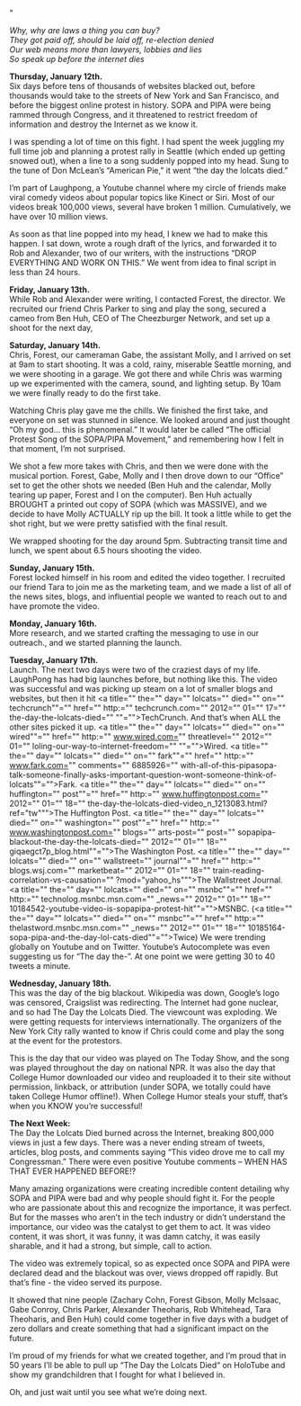 "

_Why, why are laws a thing you can buy?  
They got paid off, should be laid off, re-election denied  
Our web means more than lawyers, lobbies and lies  
So speak up before the internet dies_

**Thursday, January 12th.**  
Six days before tens of thousands of websites blacked out, before thousands would take to the streets of New York and San Francisco, and before the biggest online protest in history. SOPA and PIPA were being rammed through Congress, and it threatened to restrict freedom of information and destroy the Internet as we know it.

I was spending a lot of time on this fight. I had spent the week juggling my full time job and planning a protest rally in Seattle (which ended up getting snowed out), when a line to a song suddenly popped into my head. Sung to the tune of Don McLean’s “American Pie,” it went “the day the lolcats died.”

I’m part of Laughpong, a Youtube channel where my circle of friends make viral comedy videos about popular topics like Kinect or Siri. Most of our videos break 100,000 views, several have broken 1 million. Cumulatively, we have over 10 million views.

As soon as that line popped into my head, I knew we had to make this happen. I sat down, wrote a rough draft of the lyrics, and forwarded it to Rob and Alexander, two of our writers, with the instructions “DROP EVERYTHING AND WORK ON THIS.” We went from idea to final script in less than 24 hours.

**Friday, January 13th.**  
While Rob and Alexander were writing, I contacted Forest, the director. We recruited our friend Chris Parker to sing and play the song, secured a cameo from Ben Huh, CEO of The Cheezburger Network, and set up a shoot for the next day,

**Saturday, January 14th.**  
Chris, Forest, our cameraman Gabe, the assistant Molly, and I arrived on set at 9am to start shooting. It was a cold, rainy, miserable Seattle morning, and we were shooting in a garage. We got there and while Chris was warming up we experimented with the camera, sound, and lighting setup. By 10am we were finally ready to do the first take.

Watching Chris play gave me the chills. We finished the first take, and everyone on set was stunned in silence. We looked around and just thought “Oh my god… this is phenomenal.” It would later be called “The official Protest Song of the SOPA/PIPA Movement,” and remembering how I felt in that moment, I’m not surprised.

We shot a few more takes with Chris, and then we were done with the musical portion. Forest, Gabe, Molly and I then drove down to our “Office” set to get the other shots we needed (Ben Huh and the calendar, Molly tearing up paper, Forest and I on the computer). Ben Huh actually BROUGHT a printed out copy of SOPA (which was MASSIVE), and we decide to have Molly ACTUALLY rip up the bill. It took a little while to get the shot right, but we were pretty satisfied with the final result.

We wrapped shooting for the day around 5pm. Subtracting transit time and lunch, we spent about 6.5 hours shooting the video.

**Sunday, January 15th.**  
Forest locked himself in his room and edited the video together. I recruited our friend Tara to join me as the marketing team, and we made a list of all of the news sites, blogs, and influential people we wanted to reach out to and have promote the video.

**Monday, January 16th.**  
More research, and we started crafting the messaging to use in our outreach., and we started planning the launch.

**Tuesday, January 17th.**  
Launch. The next two days were two of the craziest days of my life. LaughPong has had big launches before, but nothing like this. The video was successful and was picking up steam on a lot of smaller blogs and websites, but then it hit <a title="" the="" day="" lolcats="" died="" on="" techcrunch""="" href="" http:="" techcrunch.com="" 2012="" 01="" 17="" the-day-the-lolcats-died="" ""="">TechCrunch</a>. And that’s when ALL the other sites picked it up. <a title="" the="" day="" lolcats="" died="" on="" wired""="" href="" http:="" www.wired.com="" threatlevel="" 2012="" 01="" loling-our-way-to-internet-freedom="" ""="">Wired</a>. <a title="" the="" day="" lolcats="" died="" on="" fark""="" href="" http:="" www.fark.com="" comments="" 6885926="" with-all-of-this-pipasopa-talk-someone-finally-asks-important-question-wont-someone-think-of-lolcats""="">Fark</a>. <a title="" the="" day="" lolcats="" died="" on="" huffington="" post""="" href="" http:="" www.huffingtonpost.com="" 2012="" 01="" 18="" the-day-the-lolcats-died-video_n_1213083.html?ref="tw&quot;&quot;">The Huffington Post</a>. <a title="" the="" day="" lolcats="" died="" on="" washington="" post""="" href="" http:="" www.washingtonpost.com="" blogs="" arts-post="" post="" sopapipa-blackout-the-day-the-lolcats-died="" 2012="" 01="" 18="" giqaegct7p_blog.html""="">The Washington Post</a>. <a title="" the="" day="" lolcats="" died="" on="" wallstreet="" journal""="" href="" http:="" blogs.wsj.com="" marketbeat="" 2012="" 01="" 18="" train-reading-correlation-vs-causation="" ?mod="yahoo_hs&quot;&quot;">The Wallstreet Journal</a>. <a title="" the="" day="" lolcats="" died="" on="" msnbc""="" href="" http:="" technolog.msnbc.msn.com="" _news="" 2012="" 01="" 18="" 10184542-youtube-video-is-sopapipa-protest-hit""="">MSNBC</a>. (<a title="" the="" day="" lolcats="" died="" on="" msnbc""="" href="" http:="" thelastword.msnbc.msn.com="" _news="" 2012="" 01="" 18="" 10185164-sopa-pipa-and-the-day-lol-cats-died""="">Twice</a>) We were trending globally on Youtube and on Twitter. Youtube’s Autocomplete was even suggesting us for “The day the-”. At one point we were getting 30 to 40 tweets a minute.

**Wednesday, January 18th.**  
This was the day of the big blackout. Wikipedia was down, Google’s logo was censored, Craigslist was redirecting. The Internet had gone nuclear, and so had The Day the Lolcats Died. The viewcount was exploding. We were getting requests for interviews internationally. The organizers of the New York City rally wanted to know if Chris could come and play the song at the event for the protestors.

This is the day that our video was played on The Today Show, and the song was played throughout the day on national NPR. It was also the day that College Humor downloaded our video and reuploaded it to their site without permission, linkback, or attribution (under SOPA, we totally could have taken College Humor offline!). When College Humor steals your stuff, that’s when you KNOW you’re successful!

**The Next Week:**  
The Day the Lolcats Died burned across the Internet, breaking 800,000 views in just a few days. There was a never ending stream of tweets, articles, blog posts, and comments saying “This video drove me to call my Congressman.” There were even positive Youtube comments – WHEN HAS THAT EVER HAPPENED BEFORE!?

Many amazing organizations were creating incredible content detailing why SOPA and PIPA were bad and why people should fight it. For the people who are passionate about this and recognize the importance, it was perfect. But for the masses who aren’t in the tech industry or didn’t understand the importance, our video was the catalyst to get them to act. It was video content, it was short, it was funny, it was damn catchy, it was easily sharable, and it had a strong, but simple, call to action.

The video was extremely topical, so as expected once SOPA and PIPA were declared dead and the blackout was over, views dropped off rapidly. But that’s fine - the video served its purpose.

It showed that nine people (Zachary Cohn, Forest Gibson, Molly McIsaac, Gabe Conroy, Chris Parker, Alexander Theoharis, Rob Whitehead, Tara Theoharis, and Ben Huh) could come together in five days with a budget of zero dollars and create something that had a significant impact on the future.

I’m proud of my friends for what we created together, and I’m proud that in 50 years I’ll be able to pull up “The Day the Lolcats Died“ on HoloTube and show my grandchildren that I fought for what I believed in.

Oh, and just wait until you see what we’re doing next.